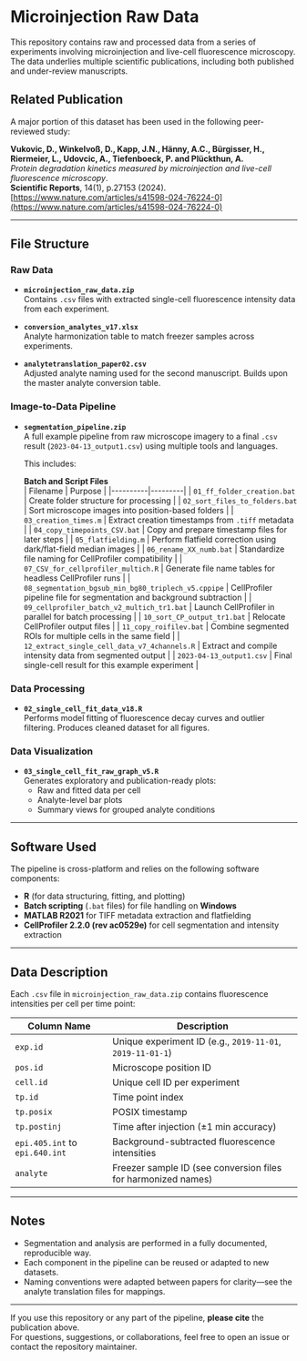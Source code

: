 # Microinjection Raw Data

This repository contains raw and processed data from a series of experiments involving microinjection and live-cell fluorescence microscopy. The data underlies multiple scientific publications, including both published and under-review manuscripts.

## Related Publication

A major portion of this dataset has been used in the following peer-reviewed study:

**Vukovic, D., Winkelvoß, D., Kapp, J.N., Hänny, A.C., Bürgisser, H., Riermeier, L., Udovcic, A., Tiefenboeck, P. and Plückthun, A.**  
*Protein degradation kinetics measured by microinjection and live-cell fluorescence microscopy*.  
**Scientific Reports**, 14(1), p.27153 (2024).  
[https://www.nature.com/articles/s41598-024-76224-0](https://www.nature.com/articles/s41598-024-76224-0)

---

## File Structure

### Raw Data

- **`microinjection_raw_data.zip`**  
  Contains `.csv` files with extracted single-cell fluorescence intensity data from each experiment.

- **`conversion_analytes_v17.xlsx`**  
  Analyte harmonization table to match freezer samples across experiments.

- **`analytetranslation_paper02.csv`**  
  Adjusted analyte naming used for the second manuscript. Builds upon the master analyte conversion table.

### Image-to-Data Pipeline

- **`segmentation_pipeline.zip`**  
  A full example pipeline from raw microscope imagery to a final `.csv` result (`2023-04-13_output1.csv`) using multiple tools and languages.

  This includes:
  
  **Batch and Script Files**  
  | Filename | Purpose |
  |----------|---------|
  | `01_ff_folder_creation.bat` | Create folder structure for processing |
  | `02_sort_files_to_folders.bat` | Sort microscope images into position-based folders |
  | `03_creation_times.m` | Extract creation timestamps from `.tiff` metadata |
  | `04_copy_timepoints_CSV.bat` | Copy and prepare timestamp files for later steps |
  | `05_flatfielding.m` | Perform flatfield correction using dark/flat-field median images |
  | `06_rename_XX_numb.bat` | Standardize file naming for CellProfiler compatibility |
  | `07_CSV_for_cellprofiler_multich.R` | Generate file name tables for headless CellProfiler runs |
  | `08_segmentation_bgsub_min_bg80_triplech_v5.cppipe` | CellProfiler pipeline file for segmentation and background subtraction |
  | `09_cellprofiler_batch_v2_multich_tr1.bat` | Launch CellProfiler in parallel for batch processing |
  | `10_sort_CP_output_tr1.bat` | Relocate CellProfiler output files |
  | `11_copy_roifilev.bat` | Combine segmented ROIs for multiple cells in the same field |
  | `12_extract_single_cell_data_v7_4channels.R` | Extract and compile intensity data from segmented output |
  | `2023-04-13_output1.csv` | Final single-cell result for this example experiment |

### Data Processing

- **`02_single_cell_fit_data_v18.R`**  
  Performs model fitting of fluorescence decay curves and outlier filtering. Produces cleaned dataset for all figures.

### Data Visualization

- **`03_single_cell_fit_raw_graph_v5.R`**  
  Generates exploratory and publication-ready plots:
  - Raw and fitted data per cell
  - Analyte-level bar plots
  - Summary views for grouped analyte conditions

---

## Software Used

The pipeline is cross-platform and relies on the following software components:

- **R** (for data structuring, fitting, and plotting)
- **Batch scripting** (`.bat` files) for file handling on **Windows**
- **MATLAB R2021** for TIFF metadata extraction and flatfielding
- **CellProfiler 2.2.0 (rev ac0529e)** for cell segmentation and intensity extraction

---

## Data Description

Each `.csv` file in `microinjection_raw_data.zip` contains fluorescence intensities per cell per time point:

| Column Name       | Description |
|------------------|-------------|
| `exp.id`         | Unique experiment ID (e.g., `2019-11-01`, `2019-11-01-1`) |
| `pos.id`         | Microscope position ID |
| `cell.id`        | Unique cell ID per experiment |
| `tp.id`          | Time point index |
| `tp.posix`       | POSIX timestamp |
| `tp.postinj`     | Time after injection (±1 min accuracy) |
| `epi.405.int` to `epi.640.int` | Background-subtracted fluorescence intensities |
| `analyte`        | Freezer sample ID (see conversion files for harmonized names) |

---

## Notes

- Segmentation and analysis are performed in a fully documented, reproducible way.
- Each component in the pipeline can be reused or adapted to new datasets.
- Naming conventions were adapted between papers for clarity—see the analyte translation files for mappings.

---

If you use this repository or any part of the pipeline, **please cite** the publication above.  
For questions, suggestions, or collaborations, feel free to open an issue or contact the repository maintainer.
